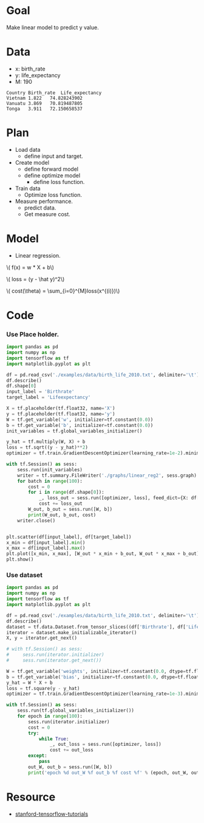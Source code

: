 # Goal
Make linear model to predict y value.

# Data
- x: birth_rate
- y: life_expectancy
- M: 190
```
Country	Birth_rate	Life_expectancy
Vietnam	1.822	74.828243902
Vanuatu	3.869	70.819487805
Tonga	3.911	72.150658537
```

# Plan
- Load data
  - define input and target.
- Create model
  - define forward model
  - define optimize model
    - define loss function.
- Train data
  - Optimize loss function.
- Measure performance.
  - predict data.
  - Get measure cost.

# Model
- Linear regression.

\\( f(x) = w * X + b\\)

\\( loss = (y - \hat y)^2\\)

\\( cost(\theta) = \sum_{i=0}^{M}loss(x^{(i)})\\)

# Code
### Use Place holder. 
```python
import pandas as pd
import numpy as np
import tensorflow as tf
import matplotlib.pyplot as plt

df = pd.read_csv('./examples/data/birth_life_2010.txt', delimiter='\t')
df.describe()
df.shape[0]
input_label = 'Birthrate'
target_label = 'Lifeexpectancy'

X = tf.placeholder(tf.float32, name='X')
y = tf.placeholder(tf.float32, name='y')
W = tf.get_variable('w', initializer=tf.constant(0.0))
b = tf.get_variable('b', initializer=tf.constant(0.0))
init_variables = tf.global_variables_initializer()

y_hat = tf.multiply(W, X) + b
loss = tf.sqrt((y - y_hat)**2)
optimizer = tf.train.GradientDescentOptimizer(learning_rate=1e-2).minimize(loss)

with tf.Session() as sess:
    sess.run(init_variables)
    writer = tf.summary.FileWriter('./graphs/linear_reg2', sess.graph)
    for batch in range(100):
        cost = 0
        for i in range(df.shape[0]):
            _, loss_out = sess.run([optimizer, loss], feed_dict={X: df[input_label][i], y: df[target_label][i]})
            cost += loss_out
        W_out, b_out = sess.run([W, b])
        print(W_out, b_out, cost)
    writer.close()


plt.scatter(df[input_label], df[target_label])
x_min = df[input_label].min()
x_max = df[input_label].max()
plt.plot([x_min, x_max], [W_out * x_min + b_out, W_out * x_max + b_out])
plt.show()
```
### Use dataset
```python
import pandas as pd
import numpy as np
import tensorflow as tf
import matplotlib.pyplot as plt

df = pd.read_csv('./examples/data/birth_life_2010.txt', delimiter='\t')
df.describe()
dataset = tf.data.Dataset.from_tensor_slices((df['Birthrate'], df['Lifeexpectancy']))
iterator = dataset.make_initializable_iterator()
X, y = iterator.get_next()

# with tf.Session() as sess:
#     sess.run(iterator.initializer)
#     sess.run(iterator.get_next())

W = tf.get_variable('weights', initializer=tf.constant(0.0, dtype=tf.float64))
b = tf.get_variable('bias', initializer=tf.constant(0.0, dtype=tf.float64))
y_hat = W * X + b
loss = tf.square(y - y_hat)
optimizer = tf.train.GradientDescentOptimizer(learning_rate=1e-3).minimize(loss)

with tf.Session() as sess:
    sess.run(tf.global_variables_initializer())
    for epoch in range(100):
        sess.run(iterator.initializer)
        cost = 0
        try:
            while True:
                _, out_loss = sess.run([optimizer, loss])
                cost += out_loss
        except:
            pass
        out_W, out_b = sess.run([W, b])
        print('epoch %d out_W %f out_b %f cost %f' % (epoch, out_W, out_b, cost))
```

# Resource
- [stanford-tensorflow-tutorials](https://gitter.im/stanford-tensorflow-tutorials)

